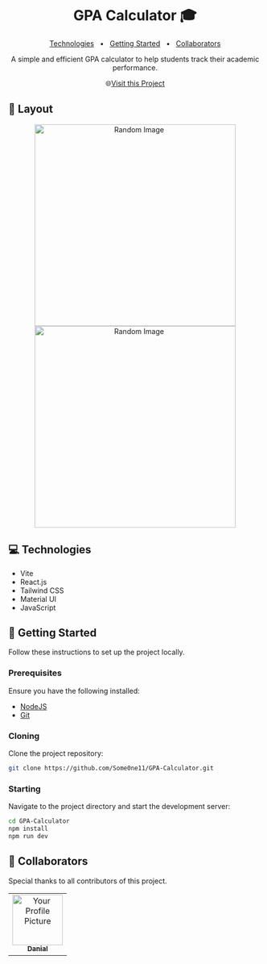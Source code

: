  
<h1 align="center" style="font-weight: bold;">GPA Calculator 🎓</h1>

<p align="center">
<a href="#technologies">Technologies</a>
 <span>&nbsp; • &nbsp;</span>
<a href="#started">Getting Started</a>
 <span>&nbsp; • &nbsp;</span>
<a href="#colab">Collaborators</a>
</p>

<p align="center">A simple and efficient GPA calculator to help students track their academic performance.</p>

<p align="center">
🌐<a href="https://gpa-calculator-vite.vercel.app/" target="_blank" rel="noopener noreferrer">Visit this Project</a>
</p>

<h2 id="layout">🎨 Layout</h2>

<p align="center">
<img src="https://picsum.photos/400" alt="Random Image" width="400px">
<img src="https://picsum.photos/400" alt="Random Image" width="400px">
</p>

<h2 id="technologies">💻 Technologies</h2>

- Vite
- React.js
- Tailwind CSS
- Material UI
- JavaScript

<h2 id="started">🚀 Getting Started</h2>

Follow these instructions to set up the project locally.

<h3>Prerequisites</h3>

Ensure you have the following installed:

- [NodeJS](https://nodejs.org/)
- [Git](https://git-scm.com/)

<h3>Cloning</h3>

Clone the project repository:

```bash
git clone https://github.com/Some0ne11/GPA-Calculator.git
```

<h3>Starting</h3>

Navigate to the project directory and start the development server:

```bash
cd GPA-Calculator
npm install
npm run dev
```

<h2 id="colab">🤝 Collaborators</h2>

<p>Special thanks to all contributors of this project.</p>
<table>
<tr>

<td align="center">
<a href="https://github.com/Some0ne11">
<img src="https://avatars.githubusercontent.com/u/122141550?v=4" width="100px;" alt="Your Profile Picture"/><br>
<sub>
<b>Danial</b>
</sub>
</a>
</td>
</tr>
</table>
